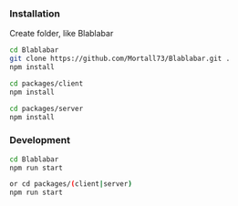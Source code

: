 ### Installation

Create folder, like Blablabar

```sh
cd Blablabar
git clone https://github.com/Mortall73/Blablabar.git .
npm install

cd packages/client
npm install

cd packages/server
npm install
```

### Development

```sh
cd Blablabar
npm run start

or cd packages/(client|server)
npm run start
```
